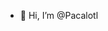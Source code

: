 - 👋 Hi, I’m @Pacalotl
<!---
Pacalotl/Pacalotl is a ✨ special ✨ repository because its `README.md` (this file) appears on your GitHub profile.
You can click the Preview link to take a look at your changes.
--->

